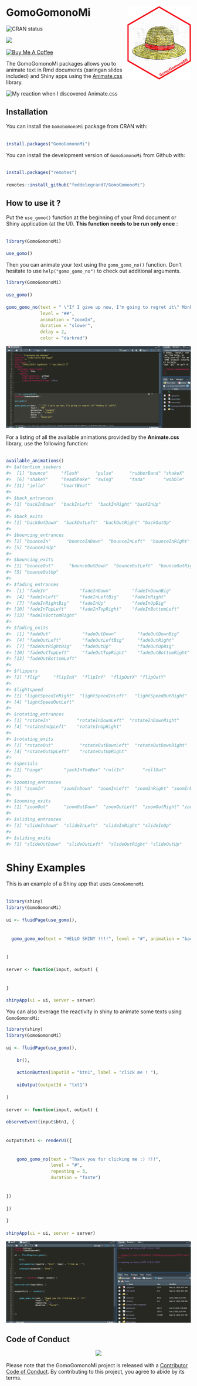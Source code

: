 
<!-- README.md is generated from README.Rmd. Please edit that file -->

# GomoGomonoMi <a><img src='man/figures/hex.png' align="right" height="200" /></a>

<!-- badges: start -->

![CRAN status](https://www.r-pkg.org/badges/version/GomoGomonoMi)

![](http://cranlogs.r-pkg.org/badges/grand-total/GomoGomonoMi?color=blue)

<a href="https://www.buymeacoffee.com/Fodil" target="_blank"><img src="https://www.buymeacoffee.com/assets/img/custom_images/orange_img.png" alt="Buy Me A Coffee" style="height: 41px !important;width: 174px !important;box-shadow: 0px 3px 2px 0px rgba(190, 190, 190, 0.5) !important;-webkit-box-shadow: 0px 3px 2px 0px rgba(190, 190, 190, 0.5) !important;" ></a>

<!-- badges: end -->

The GomoGomonoMi packages allows you to animate text in Rmd documents
(xaringan slides included) and Shiny apps using the
[Animate.css](https://animate.style/) library.

![My reaction when I discovered
Animate.css](https://media.giphy.com/media/Uk2SWbNXWDnVe/giphy.gif)

## Installation

You can install the `GomoGomonoMi` package from CRAN with:

``` r

install.packages("GomoGomonoMi")
```

You can install the development version of `GomoGomonoMi` from Github
with:

``` r

install.packages("remotes")

remotes::install_github("feddelegrand7/GomoGomonoMi")
```

## How to use it ?

Put the `use_gomo()` function at the beginning of your Rmd document or
Shiny application (at the UI). **This function needs to be run only
once** :

``` r

library(GomoGomonoMi)

use_gomo()
```

<!--html_preserve-->

<head>

<link
  rel='stylesheet'
  href='https://cdnjs.cloudflare.com/ajax/libs/animate.css/4.0.0/animate.min.css'
/>

</head>

<!--/html_preserve-->

Then you can animate your text using the `gomo_gomo_no()` function.
Don’t hesitate to use `help("gomo_gomo_no")` to check out additional
arguments.

``` r
library(GomoGomonoMi)

use_gomo()

gomo_gomo_no(text = " \"If I give up now, I'm going to regret it\" Monkey D. Luffy", 
             level = "##", 
             animation = "zoomIn", 
             duration = "slower", 
             delay = 2, 
             color = "darkred")
```

![A demo of the gomo\_gomo\_no() function](man/figures/gomoexample.gif)

For a listing of all the available animations provided by the
**Animate.css** library, use the following function:

``` r

available_animations()
#> $attention_seekers
#>  [1] "bounce"     "flash"      "pulse"      "rubberBand" "shakeX"    
#>  [6] "shakeY"     "headShake"  "swing"      "tada"       "wobble"    
#> [11] "jello"      "heartBeat" 
#> 
#> $back_entrances
#> [1] "backInDown"  "backInLeft"  "backInRight" "backInUp"   
#> 
#> $back_exits
#> [1] "backOutDown"  "backOutLeft"  "backOutRight" "backOutUp"   
#> 
#> $bouncing_entrances
#> [1] "bounceIn"      "bounceInDown"  "bounceInLeft"  "bounceInRight"
#> [5] "bounceInUp"   
#> 
#> $bouncing_exits
#> [1] "bounceOut"      "bounceOutDown"  "bounceOutLeft"  "bounceOutRight"
#> [5] "bounceOutUp"   
#> 
#> $fading_entrances
#>  [1] "fadeIn"            "fadeInDown"        "fadeInDownBig"    
#>  [4] "fadeInLeft"        "fadeInLeftBig"     "fadeInRight"      
#>  [7] "fadeInRightBig"    "fadeInUp"          "fadeInUpBig"      
#> [10] "fadeInTopLeft"     "fadeInTopRight"    "fadeInBottomLeft" 
#> [13] "fadeInBottomRight"
#> 
#> $fading_exits
#>  [1] "fadeOut"            "fadeOutDown"        "fadeOutDownBig"    
#>  [4] "fadeOutLeft"        "fadeOutLeftBig"     "fadeOutRight"      
#>  [7] "fadeOutRightBig"    "fadeOutUp"          "fadeOutUpBig"      
#> [10] "fadeOutTopLeft"     "fadeOutTopRight"    "fadeOutBottomRight"
#> [13] "fadeOutBottomLeft" 
#> 
#> $flippers
#> [1] "flip"     "flipInX"  "flipInY"  "flipOutX" "flipOutY"
#> 
#> $lightspeed
#> [1] "lightSpeedInRight"  "lightSpeedInLeft"   "lightSpeedOutRight"
#> [4] "lightSpeedOutLeft" 
#> 
#> $rotating_entrances
#> [1] "rotateIn"          "rotateInDownLeft"  "rotateInDownRight"
#> [4] "rotateInUpLeft"    "rotateInUpRight"  
#> 
#> $rotating_exits
#> [1] "rotateOut"          "rotateOutDownLeft"  "rotateOutDownRight"
#> [4] "rotateOutUpLeft"    "rotateOutUpRight"  
#> 
#> $specials
#> [1] "hinge"        "jackInTheBox" "rollIn"       "rollOut"     
#> 
#> $zooming_entrances
#> [1] "zoomIn"      "zoomInDown"  "zoomInLeft"  "zoomInRight" "zoomInUp"   
#> 
#> $zooming_exits
#> [1] "zoomOut"      "zoomOutDown"  "zoomOutLeft"  "zoomOutRight" "zoomOutUp"   
#> 
#> $sliding_entrances
#> [1] "slideInDown"  "slideInLeft"  "slideInRight" "slideInUp"   
#> 
#> $sliding_exits
#> [1] "slideOutDown"  "slideOutLeft"  "slideOutRight" "slideOutUp"
```

# Shiny Examples

This is an example of a Shiny app that uses `GomoGomonoMi`

``` r

library(shiny)
library(GomoGomonoMi)

ui <- fluidPage(use_gomo(), 
                
                
  gomo_gomo_no(text = "HELLO SHINY !!!!", level = "#", animation = "backInDown", duration = "slower")
            

)

server <- function(input, output) {


}

shinyApp(ui = ui, server = server)
```

You can also leverage the reactivity in shiny to animate some texts
using `GomoGomonoMi`:

``` r
library(shiny)
library(GomoGomonoMi)

ui <- fluidPage(use_gomo(), 
    
    br(),
    
    actionButton(inputId = "btn1", label = "click me ! "), 
    
    uiOutput(outputId = "txt1")
   
)

server <- function(input, output) {
    
observeEvent(input$btn1, {
    
    
output$txt1 <- renderUI({
    
    
    gomo_gomo_no(text = "Thank you for clicking me :) !!!", 
                 level = "#", 
                 repeating = 3, 
                 duration = "faste")

    
})
    
})

}

shinyApp(ui = ui, server = server)
```

![Example of reactivity with GomoGomonoMi](man/figures/gomoexample2.gif)

## Code of Conduct

<center>

![](https://media.giphy.com/media/4yfGy8lw0xnCU/giphy.gif)

</center>

Please note that the GomoGomonoMi project is released with a
[Contributor Code of
Conduct](https://contributor-covenant.org/version/2/0/CODE_OF_CONDUCT.html).
By contributing to this project, you agree to abide by its terms.
